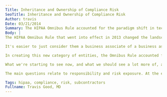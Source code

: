```yaml
---
Title: Inheritance and Ownership of Compliance Risk
SeoTitle: Inheritance and Ownership of Compliance Risk
Author: travis
Date: 03/21/2014
Summary: The HIPAA Omnibus Rule accounted for the paradigm shift in technology development and cloud computing.
Body: |
The HIPAA Omnibus Rule that went into effect in 2013 changed the landscape of HIPAA. It created a new name for business associate called a "subcontractor". In much the same way a business associate processes, transmits, or stores ePHI for a [covered entities](http://catalyze.io/blog/compliance/hipaa-101-a-primer/), a subcontractor processes, transmits, or stores ePHI for a business associate.

It's easier to just consider them a business associate of a business associate. And subcontractors are required to sign business associate agreements (BAAs). We get asked a lot about subcontractors and BAAs by customers and prospects.

In creating this new category of entities, the Omnibus Rule accounted for the paradigm shift in technology development and cloud computing. The most commonly used example of a subcontractor is a cloud hosting provider, like Catalyze. But there are many other types of services that could be considered subcontractors. As data and services are exposed using web services, typically APIs, there is a huge number of BLANK as a Service offerings that have cropped up. Many modern applications utilize third party APIs for features and functionality. Using simple to consume APIs, modern applications can tap into databases, messaging (SMS or Push or email or Voice), metrics, logging, customer support, data sources, backup, and on and on. When applications use APIs, depending on the service, certain data is passed back and forth to third parties. According to the new Omnibus Rule, if ePHI data is passed to these 3rd party web services, those services are subcontractors and required to sign BAAs. Since things like IP addresses, when combined with information like a providers name, date of service, payment for healthcare service, can be considered ePHI, this gets very murky, very fast.

What we're starting to see now, and what we should see a lot more of, are chains of BAAs from covered entity to a business associate to any number of subcontractors for that business associate. At the center is the covered entity. Branching out from there into business associates and then subcontractors, sort of like a tree. With this chain of relationships and BAAs, all entities are typically taking on some risk.

The main questions relate to responsibility and risk exposure. At the end of they day, it's the covered entity, and likely the compliance office at the covered entity, that is going to decide what is acceptable for its business associates, and in turn what is acceptable for the subcontractors of its business associates. In the case of many compliant infrastructure providers, the BAAs they sign assume very little risk and leave much of the technical responsibility, and associated risk of a breach, on the customers that use them; we created Catalyze to provide a more sane approach to compliance, acting as more of a partner and full service compliance platform, with the associate risk that entails, to make it simpler to utilize the cloud in a compliant way.

Tags: hipaa, compliance, risk, subcontractors
Fullname: Travis Good, MD
---
```


